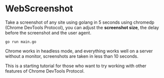 # WebScreenshot
Take a screenshot of any site using golang in 5 seconds using chromedp (Chrome DevTools Protocol), you can adjust the **screenshot size**, the delay before the screenshot and the user agent.

```shell
go run main.go
```

Chrome works in headless mode, and everything works well on a server without a monitor, screenshots are taken in less than 10 seconds.

This is a starting tutorial for those who want to try working with other features of Chrome DevTools Protocol.

